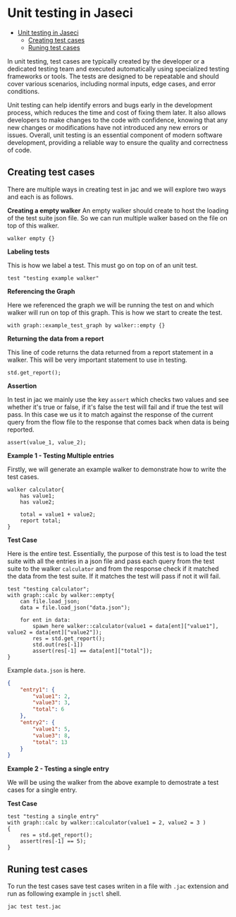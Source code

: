 # Unit testing in Jaseci

- [Unit testing in Jaseci](#unit-testing-in-jaseci)
  - [Creating test cases](#creating-test-cases)
  - [Runing test cases](#runing-test-cases)

In unit testing, test cases are typically created by the developer or a dedicated testing team and executed automatically using specialized testing frameworks or tools. The tests are designed to be repeatable and should cover various scenarios, including normal inputs, edge cases, and error conditions.

Unit testing can help identify errors and bugs early in the development process, which reduces the time and cost of fixing them later. It also allows developers to make changes to the code with confidence, knowing that any new changes or modifications have not introduced any new errors or issues. Overall, unit testing is an essential component of modern software development, providing a reliable way to ensure the quality and correctness of code.

## Creating test cases

There are multiple ways in creating test in jac and we will explore two ways and each is as follows.


**Creating a empty walker**
An empty walker should create to host the loading of the test suite json file. So we can run multiple walker based on the file on top of this walker.

```
walker empty {}
```

**Labeling tests**

This is how we label a test. This must go on top on of an unit test.

```
test "testing example walker"
```

**Referencing the Graph**

Here we referenced the graph we will be running the test on and which walker will run on top of this graph. This is how we start to create the test.

```
with graph::example_test_graph by walker::empty {}
```

**Returning the data from a report**

This line of code returns the data returned from a report statement in a walker. This will be very important statement to use in testing.

```
std.get_report();
```

**Assertion**

In test in jac we mainly use the key ``assert`` which checks two values and see whether it's true or false, if it's false the test will fail and if true the test will pass. In this case we us it to match against the response of the current query from the flow file to the response that comes back when data is being reported.

```
assert(value_1, value_2);
```
**Example 1 -  Testing Multiple entries**

Firstly, we will generate an example walker to demonstrate how to write the test cases.

```jac
walker calculator{
    has value1;
    has value2;

    total = value1 + value2;
    report total;
}
```

**Test Case**

Here is the entire test. Essentially, the purpose of this test is to load the test suite with all the entries in a json file and pass each query from the test suite to the walker `calculator` and from the response check if it matched the data from the test suite. If it matches the test will pass if not it will fail.

```
test "testing calculator";
with graph::calc by walker::empty{
    can file.load_json;
    data = file.load_json("data.json");

    for ent in data:
        spawn here walker::calculator(value1 = data[ent]["value1"], value2 = data[ent]["value2"]);
        res = std.get_report();
        std.out(res[-1])
        assert(res[-1] == data[ent]["total"]);
}
```

Example `data.json` is here.

```json
{
    "entry1": {
        "value1": 2,
        "value3": 3,
        "total": 6
    },
    "entry2": {
        "value1": 5,
        "value3": 8,
        "total": 13
    }
}
```

**Example 2 -  Testing a single entry**

We will be using the walker from the above example to demostrate a test cases for a single entry.

**Test Case**

```
test "testing a single entry"
with graph::calc by walker::calculator(value1 = 2, value2 = 3 )
{
    res = std.get_report();
    assert(res[-1] == 5);
}
```

## Runing test cases

To run the test cases save test cases writen in a file with `.jac` extension and run as following example in `jsctl` shell.

```
jac test test.jac
```